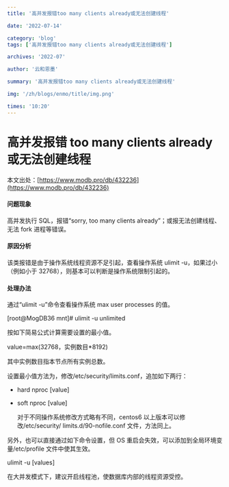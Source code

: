 ```yaml
---
title: '高并发报错too many clients already或无法创建线程'

date: '2022-07-14'

category: 'blog'
tags: ['高并发报错too many clients already或无法创建线程']

archives: '2022-07'

author: '云和恩墨'

summary: '高并发报错too many clients already或无法创建线程'

img: '/zh/blogs/enmo/title/img.png'

times: '10:20'
---
```


# 高并发报错 too many clients already 或无法创建线程

本文出处：[https://www.modb.pro/db/432236](https://www.modb.pro/db/432236)

#### 问题现象

高并发执行 SQL，报错“sorry, too many clients already”；或报无法创建线程、无法 fork 进程等错误。

#### 原因分析

该类报错是由于操作系统线程资源不足引起，查看操作系统 ulimit -u，如果过小（例如小于 32768），则基本可以判断是操作系统限制引起的。

#### 处理办法

通过“ulimit -u”命令查看操作系统 max user processes 的值。

[root@MogDB36 mnt]# ulimit -u
unlimited

按如下简易公式计算需要设置的最小值。

value=max(32768，实例数目\*8192)

其中实例数目指本节点所有实例总数。

设置最小值方法为，修改/etc/security/limits.conf，追加如下两行：

- hard nproc [value]

- soft nproc [value]

  对于不同操作系统修改方式略有不同，centos6 以上版本可以修改/etc/security/ limits.d/90-nofile.conf 文件，方法同上。

另外，也可以直接通过如下命令设置，但 OS 重启会失效，可以添加到全局环境变量/etc/profile 文件中使其生效。

ulimit -u [values]

在大并发模式下，建议开启线程池，使数据库内部的线程资源受控。
